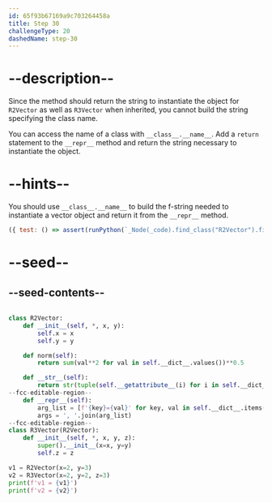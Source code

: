 ```yaml
---
id: 65f93b67169a9c703264458a
title: Step 30
challengeType: 20
dashedName: step-30
---
```


# --description--

Since the method should return the string to instantiate the object for `R2Vector` as well as `R3Vector` when inherited, you cannot build the string specifying the class name.

You can access the name of a class with `__class__.__name__`. Add a `return` statement to the `__repr__` method and return the string necessary to instantiate the object.

# --hints--

You should use `__class__.__name__` to build the f-string needed to instantiate a vector object and return it from the `__repr__` method.

```js
({ test: () => assert(runPython(`_Node(_code).find_class("R2Vector").find_function("__repr__").has_return("f'{self.__class__.__name__}({args})'")`)) })
```

# --seed--

## --seed-contents--

```py

class R2Vector:
    def __init__(self, *, x, y):
        self.x = x
        self.y = y

    def norm(self):
        return sum(val**2 for val in self.__dict__.values())**0.5

    def __str__(self):
        return str(tuple(self.__getattribute__(i) for i in self.__dict__))
--fcc-editable-region--
    def __repr__(self):
        arg_list = [f'{key}={val}' for key, val in self.__dict__.items()]
        args = ', '.join(arg_list)
--fcc-editable-region--
class R3Vector(R2Vector):
    def __init__(self, *, x, y, z):
        super().__init__(x=x, y=y)
        self.z = z

v1 = R2Vector(x=2, y=3)
v2 = R3Vector(x=2, y=2, z=3)
print(f'v1 = {v1}')
print(f'v2 = {v2}')
```
